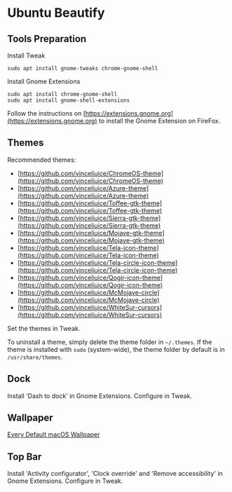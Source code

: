 # Ubuntu Beautify

## Tools Preparation

Install Tweak
```
sudo apt install gnome-tweaks chrome-gnome-shell
```

Install Gnome Extensions

```
sudo apt install chrome-gnome-shell
sudo apt install gnome-shell-extensions
```

Follow the instructions on [https://extensions.gnome.org](https://extensions.gnome.org) to install the Gnome Extension on FireFox.


## Themes

Recommended themes:

* [https://github.com/vinceliuice/ChromeOS-theme](https://github.com/vinceliuice/ChromeOS-theme)
* [https://github.com/vinceliuice/Azure-theme](https://github.com/vinceliuice/Azure-theme)
* [https://github.com/vinceliuice/Toffee-gtk-theme](https://github.com/vinceliuice/Toffee-gtk-theme)
* [https://github.com/vinceliuice/Sierra-gtk-theme](https://github.com/vinceliuice/Sierra-gtk-theme)
* [https://github.com/vinceliuice/Mojave-gtk-theme](https://github.com/vinceliuice/Mojave-gtk-theme)
* [https://github.com/vinceliuice/Tela-icon-theme](https://github.com/vinceliuice/Tela-icon-theme)
* [https://github.com/vinceliuice/Tela-circle-icon-theme](https://github.com/vinceliuice/Tela-circle-icon-theme)
* [https://github.com/vinceliuice/Qogir-icon-theme](https://github.com/vinceliuice/Qogir-icon-theme)
* [https://github.com/vinceliuice/McMojave-circle](https://github.com/vinceliuice/McMojave-circle)
* [https://github.com/vinceliuice/WhiteSur-cursors](https://github.com/vinceliuice/WhiteSur-cursors)

Set the themes in Tweak.

To uninstall a theme, simply delete the theme folder in `~/.themes`. If the theme is installed with `sudo` (system-wide), the theme folder by default is in `/usr/share/themes`.

## Dock

Install 'Dash to dock' in Gnome Extensions. Configure in Tweak.

## Wallpaper

[Every Default macOS Wallpaper](https://512pixels.net/projects/default-mac-wallpapers-in-5k/)

## Top Bar

Install 'Activity configurator', 'Clock override' and 'Remove accessibility' in Gnome Extensions. Configure in Tweak.
